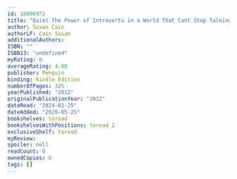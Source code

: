 ```yaml
---
id: 18006972
title: "Quiet The Power of Introverts in a World That Cant Stop Talking"
author: Susan Cain
authorLF: Cain Susan
additionalAuthors: 
ISBN: ""
ISBN13: "undefined"
myRating: 0
averageRating: 4.08
publisher: Penguin
binding: Kindle Edition
numberOfPages: 325
yearPublished: "2012"
originalPublicationYear: "2012"
dateRead: "2024-01-25"
dateAdded: "2020-05-25"
bookshelves: toread
bookshelvesWithPositions: toread 2
exclusiveShelf: toread
myReview: 
spoiler: null
readCount: 0
ownedCopies: 0
tags: []
---
```


